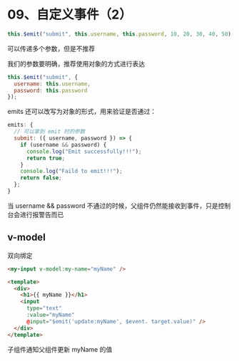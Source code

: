 # 09、自定义事件（2）

```js
this.$emit("submit", this.username, this.password, 10, 20, 30, 40, 50);
```

可以传递多个参数，但是不推荐

我们的参数要明确，推荐使用对象的方式进行表达

```js
this.$emit("submit", {
  username: this.username,
  password: this.password
});
```

emits 还可以改写为对象的形式，用来验证是否通过：

```js
emits: {
  // 可以拿到 emit 时的参数
  submit: ({ username, password }) => {
    if (username && password) {
      console.log("Emit successfully!!!");
      return true;
    }
    console.log("Faild to emit!!!");
    return false;
  };
}
```

当 username && password 不通过的时候，父组件仍然能接收到事件，只是控制台会进行报警告而已

## v-model

双向绑定

```html
<my-input v-model:my-name="myName" />
```

```html
<template>
  <div>
    <h1>{{ myName }}</h1>
    <input
      type="text"
      :value="myName"
      @input="$emit('update:myName', $event. target.value)" />
  </div>
</template>
```

子组件通知父组件更新 myName 的值